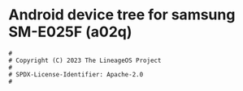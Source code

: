 # Android device tree for samsung SM-E025F (a02q)

```
#
# Copyright (C) 2023 The LineageOS Project
#
# SPDX-License-Identifier: Apache-2.0
#
```
